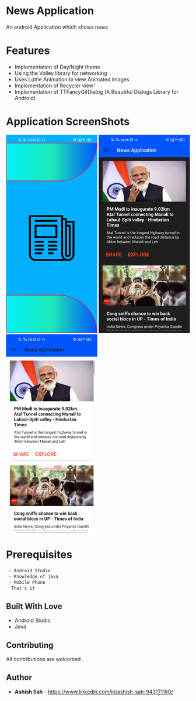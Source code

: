 # News Application
An android Application which shows news

# Features
 * Implementation of Day/Night theme
 * Using the Volley  library for networking
 * Uses Lottie Animation to view Animated images
 * Implementation of Recycler view'
 * Implementation of TTFancyGifDialog (A Beautiful Dialogs Library for Android)
 
 # Application ScreenShots
   <abc><img src="Screen Shots/image (1).jpg" width=250></abc>
   <abc><img src="Screen Shots/image (2).jpg" width=250></abc>
   <abc><img src="Screen Shots/image (3).jpg" width=250></abc>

 # Prerequisites
 ```
  - Android Studio
  - Knowledge of java
  - Mobile Phone
   That's it
 ```
 
## Built With Love
* Android Studio
* Java

## Contributing

All contributions  are welcomed .

## Author
* **Ashish Sah** - https://www.linkedin.com/in/ashish-sah-943171160/
